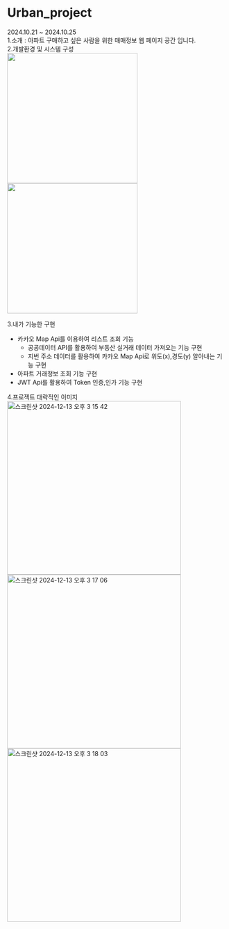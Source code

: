 # Urban_project
2024.10.21 ~ 2024.10.25<br/>
1.소개 : 아파트 구매하고 싶은 사람을 위한 매매정보 웹 페이지 공간 입니다.<br/>
2.개발환경 및 시스템 구성<br/>
<img width="300" src="https://github.com/user-attachments/assets/7e252eaf-c212-4fc7-8bf8-9b7401f5abda"/>
<img width="300" src="https://github.com/user-attachments/assets/e95e1158-e73d-4dcc-919b-df304ab4deed"/>

3.내가 기능한 구현
- 카카오 Map Api를 이용하여 리스트 조회 기능
    - 공공데이터 API를 활용하여 부동산 실거래 데이터 가져오는 기능 구현
    - 지번 주소 데이터를 활용하여 카카오 Map Api로 위도(x),경도(y) 알아내는 기능 구현
- 아파트 거래정보 조회 기능 구현
- JWT Api를 활용하여 Token 인증,인가 기능 구현

4.프로젝트 대략적인 이미지<br/>
<img width="400" alt="스크린샷 2024-12-13 오후 3 15 42" src="https://github.com/user-attachments/assets/2e2fafed-0307-4d9d-8745-38eb914ed2f1" />
<img width="400" alt="스크린샷 2024-12-13 오후 3 17 06" src="https://github.com/user-attachments/assets/c0185fcc-787a-413f-9f1f-bfae2c6de021" />
<img width="400" alt="스크린샷 2024-12-13 오후 3 18 03" src="https://github.com/user-attachments/assets/64bb587a-83f4-462b-aa7f-f4ad5ef28312" />

